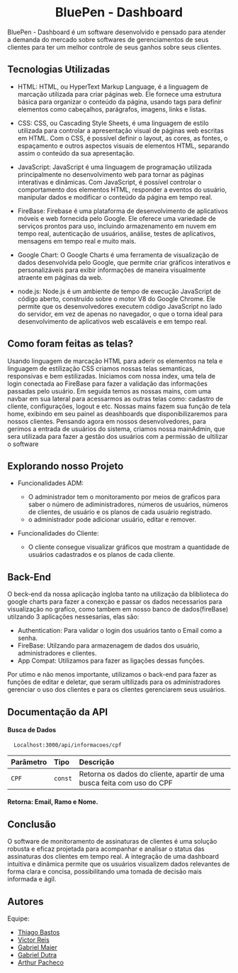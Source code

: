 
<h1 align="center">BluePen - Dashboard</h1>

BluePen - Dashboard é um software desenvolvido e pensado para atender a demanda do mercado sobre softwares de gerenciamentos de seus clientes para ter um melhor controle de seus ganhos sobre seus clientes. 


## Tecnologias Utilizadas

- HTML:
    HTML, ou HyperText Markup Language, é a linguagem de marcação utilizada para criar páginas web. Ele fornece uma estrutura básica para organizar o conteúdo da página, usando tags para definir elementos como cabeçalhos, parágrafos, imagens, links e listas.

- CSS:
    CSS, ou Cascading Style Sheets, é uma linguagem de estilo utilizada para controlar a apresentação visual de páginas web escritas em HTML. Com o CSS, é possível definir o layout, as cores, as fontes, o espaçamento e outros aspectos visuais de elementos HTML, separando assim o conteúdo da sua apresentação.

- JavaScript:
    JavaScript é uma linguagem de programação utilizada principalmente no desenvolvimento web para tornar as páginas interativas e dinâmicas. Com JavaScript, é possível controlar o comportamento dos elementos HTML, responder a eventos do usuário, manipular dados e modificar o conteúdo da página em tempo real. 

- FireBase:
    Firebase é uma plataforma de desenvolvimento de aplicativos móveis e web fornecida pelo Google. Ele oferece uma variedade de serviços prontos para uso, incluindo armazenamento em nuvem em tempo real, autenticação de usuários, análise, testes de aplicativos, mensagens em tempo real e muito mais.

- Google Chart:
    O Google Charts é uma ferramenta de visualização de dados desenvolvida pelo Google, que permite criar gráficos interativos e personalizáveis para exibir informações de maneira visualmente atraente em páginas da web.

- node.js:
    Node.js é um ambiente de tempo de execução JavaScript de código aberto, construído sobre o motor V8 do Google Chrome. Ele permite que os desenvolvedores executem código JavaScript no lado do servidor, em vez de apenas no navegador, o que o torna ideal para desenvolvimento de aplicativos web escaláveis e em tempo real.

  
## Como foram feitas as telas?

Usando linguagem de marcação HTML para aderir os elementos na tela e linguagem de estilização CSS criamos nossas telas semanticas, responsivas e bem estilizadas.
Iniciamos com nossa index, uma tela de login conectada ao FireBase para fazer a validação das informações passadas pelo usuário.
Em seguida temos as nossas mains, com uma navbar em sua lateral para acessarmos as outras telas como: cadastro de cliente, configurações, logout e etc.
Nossas mains fazem sua função de tela home, exibindo em seu painel as deashboards que disponibilizaremos para nossos clientes.
Pensando agora em nossos desenvolvedores, para gerimos a entrada de usuários do sistema, criamos nossa mainAdmin, que sera utilizada para fazer a gestão dos usuários com a permissão de ultilizar o software


## Explorando nosso Projeto

- Funcionalidades ADM:
    - O administrador tem o monitoramento por meios de graficos para saber o número de adiministradores, números de usuários, números de clientes, de usuário e os planos de cada usuário registrado.
    - o administrador pode adicionar usuário, editar e remover.

- Funcionalidades do Cliente:
    - O cliente consegue visualizar gráficos que mostram a quantidade de usuários cadastrados e os planos de cada cliente.


## Back-End

O beck-end da nossa aplicação ingloba tanto na utilização da bliblioteca do google charts para fazer a conexção e passar os dados necessarios para visualização no grafico, como tambem em nosso banco de dados(fireBase) utilzando 3 aplicações nessesarias, elas são: 
 - Authentication: Para validar o login dos usuários tanto o Email como a senha.
 - FireBase: Utilzando para armazenagem de dados dos usuário, administradores e clientes.
 - App Compat: Utilizamos para fazer as ligações dessas funções.

 Por utimo e não menos importante, utilizamos o back-end para fazer as funções de editar e deletar, que seram ultilizads para os administradores gerenciar o uso dos clientes e para os clientes gerenciarem seus usuários.

 
## Documentação da API

#### Busca de Dados 

```http
  Localhost:3000/api/informacoes/cpf
```
| Parâmetro        | Tipo       | Descrição                           |
| :----------------| :----------| :---------------------------------- |
| `CPF`            | `const`    | Retorna os dados do cliente, apartir de uma busca feita com uso do CPF |

#### Retorna: Email, Ramo e Nome. 





## Conclusão

O software de monitoramento de assinaturas de clientes é uma solução robusta e eficaz projetada para acompanhar e analisar o status das assinaturas dos clientes em tempo real. A integração de uma dashboard intuitiva e dinâmica permite que os usuários visualizem dados relevantes de forma clara e concisa, possibilitando uma tomada de decisão mais informada e ágil.


## Autores
Equipe:

- [Thiago Bastos](https://github.com/Thiago-bsts)
- [Victor Reis](https://github.com/Vitelfs)
- [Gabriel Maier](https://github.com/gabrielmaierbr)
- [Gabriel Dutra](https://github.com/dultra)
- [Arthur Pacheco](https://github.com/ArthurPach)

